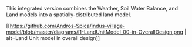 This integrated version combines the Weather, Soil Water Balance, and Land models into a spatially-distributed land model.

[[https://github.com/Andros-Spica/indus-village-model/blob/master/diagrams/I1-LandUnitModel_00-in-OverallDesign.png | alt=Land Unit model in overall design]]

